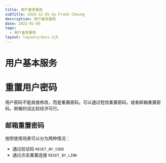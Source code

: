```yaml
---
title: 用户基本服务
subTitle: 2024-12-05 by Frank Cheung
description: 用户基本服务
date: 2022-01-05
tags:
  - 用户基本服务
layout: layouts/docs.njk
---
```

# 用户基本服务


# 重置用户密码
用户密码不能直接修改，而是重置密码。可以通过短信重置密码，或者邮箱重置密码。邮箱的话比较经济可行。

## 邮箱重置密码
按照使用场景可以分为两种情况：

- 通过验证码 `RESET_BY_CODE`
- 通过点击重置连接 `RESET_BY_LINK`